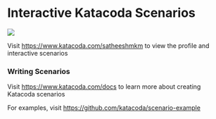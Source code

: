 # Interactive Katacoda Scenarios

[![](http://shields.katacoda.com/katacoda/satheeshmkm/count.svg)](https://www.katacoda.com/satheeshmkm "Get your profile on Katacoda.com")

Visit https://www.katacoda.com/satheeshmkm to view the profile and interactive scenarios

### Writing Scenarios
Visit https://www.katacoda.com/docs to learn more about creating Katacoda scenarios

For examples, visit https://github.com/katacoda/scenario-example
